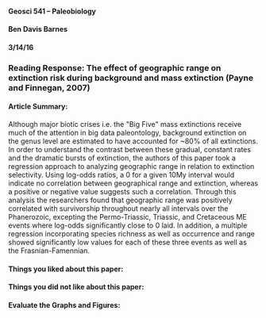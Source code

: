 #### Geosci 541 – Paleobiology
#### Ben Davis Barnes
#### 3/14/16

### Reading Response: The effect of geographic range on extinction risk during background and mass extinction (Payne and Finnegan, 2007)


#### Article Summary:

  Although major biotic crises i.e. the "Big Five" mass extinctions receive much of the attention in big data paleontology, background extinction on the genus level are estimated to have accounted for ~80% of all extinctions. In order to understand the contrast between these gradual, constant rates and the dramatic bursts of extinction, the authors of this paper took a regression approach to analyzing geographic range in relation to extinction selectivity. Using log-odds ratios, a 0 for a given 10My interval would indicate no correlation between geographical range and extinction, whereas a positive or negative value suggests such a correlation. Through this analysis the researchers found that geographic range was positively correlated with survivorship throughout nearly all intervals over the Phanerozoic, excepting the Permo-Triassic, Triassic, and Cretaceous ME events where log-odds significantly close to 0 laid. In addition, a multiple regression incorporating species richness as well as occurrence and range showed significantly low values for each of these three events as well as the Frasnian-Famennian. 

#### Things you liked about this paper:

#### Things you did not like about this paper:

#### Evaluate the Graphs and Figures:
